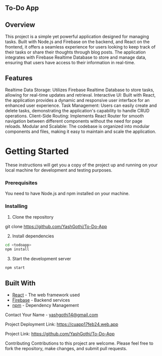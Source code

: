 ## To-Do App

## Overview
This project is a simple yet powerful application designed for managing tasks. Built with Node.js and Firebase on the backend, and React on the frontend, it offers a seamless experience for users looking to keep track of their tasks or share their thoughts through blog posts. The application integrates with Firebase Realtime Database to store and manage data, ensuring that users have access to their information in real-time.

## Features
Realtime Data Storage: Utilizes Firebase Realtime Database to store tasks, allowing for real-time updates and retrieval.
Interactive UI: Built with React, the application provides a dynamic and responsive user interface for an enhanced user experience.
Task Management: Users can easily create and delete tasks, demonstrating the application's capability to handle CRUD operations.
Client-Side Routing: Implements React Router for smooth navigation between different components without the need for page reloads.
Modular and Scalable: The codebase is organized into modular components and files, making it easy to maintain and scale the application.

# Getting Started

These instructions will get you a copy of the project up and running on your local machine for development and testing purposes.

### Prerequisites

You need to have Node.js and npm installed on your machine. 

### Installing

1. Clone the repository

git clone https://github.com/YashGothi/To-Do-App

2. Install dependencies
```sh
cd <todoapp>
npm install
```
3. Start the development server
```sh
npm start
```
## Built With

* [React](https://reactjs.org/) - The web framework used
* [Firebase](https://firebase.google.com/) - Backend services
* [npm](https://www.npmjs.com/) - Dependency Management

Contact
Your Name - yashgothi14@gmail.com

Project Deployment Link: https://cuapp17feb24.web.app

Project Link: https://github.com/YashGothi/To-Do-App

Contributing
Contributions to this project are welcome. Please feel free to fork the repository, make changes, and submit pull requests.


